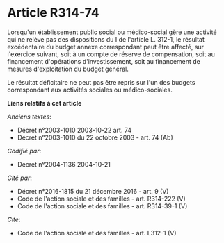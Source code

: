 # Article R314-74

Lorsqu'un établissement public social ou médico-social gère une activité qui ne relève pas des dispositions du I de l'article
L. 312-1, le résultat excédentaire du budget annexe correspondant peut être affecté, sur l'exercice suivant, soit à un compte
de réserve de compensation, soit au financement d'opérations d'investissement, soit au financement de mesures d'exploitation
du budget général. 

Le résultat déficitaire ne peut pas être repris sur l'un des budgets correspondant aux activités sociales ou médico-sociales.

**Liens relatifs à cet article**

_Anciens textes_:

  - Décret n°2003-1010 2003-10-22 art. 74
  - Décret n°2003-1010 du 22 octobre 2003 - art. 74 (Ab)

_Codifié par_:

  - Décret n°2004-1136 2004-10-21

_Cité par_:

  - Décret n°2016-1815 du 21 décembre 2016 - art. 9 (V)
  - Code de l'action sociale et des familles - art. R314-222 (V)
  - Code de l'action sociale et des familles - art. R314-39-1 (V)

_Cite_:

  - Code de l'action sociale et des familles - art. L312-1 (V)
